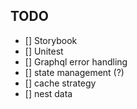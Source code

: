 ## TODO

- [] Storybook
- [] Unitest
- [] Graphql error handling
- [] state management (?)
- [] cache strategy
- [] nest data
